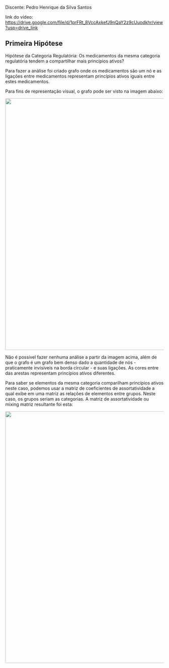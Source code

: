 Discente: Pedro Henrique da Silva Santos

link do vídeo: [https://drive.google.com/file/d/1prFRt_8VccAxkefJ9nQaY2z9cUuodkhr/view?usp=drive_link
](https://drive.google.com/file/d/1prFRt_8VccAxkefJ9nQaY2z9cUuodkhr/view?usp=drive_link)

## Primeira Hipótese
Hipótese da Categoria Regulatória: Os medicamentos da mesma categoria regulatória tendem a compartilhar mais princípios ativos?

Para fazer a análise foi criado grafo onde os medicamentos são um nó e as ligações entre medicamentos representam princípios atívos iguais entre estes medicamentos.

Para fins de representação visual, o grafo pode ser visto na imagem abaixo: 

<center><img width="800" src="src/img/assortativity.jpg"></center>

Não é possível fazer nenhuma análise a partir da imagem acima, além de que o grafo é um grafo bem denso dado a quantidade de nós - praticamente invisíveis na borda circular -  e suas ligações. As cores entre das arestas representam princípios atívos diferentes.

Para saber se elementos da mesma categoria comparilham princípios atívos neste caso, podemos usar a matriz de coeficientes de assortatividade a qual exibe em uma matriz as relações de elementos entre grupos. Neste caso, os grupos seriam as categorias.
A matriz de assortatividade ou mixing matriz resultante foi esta:

<center><img width="800" src="src/img/Mixing_Matrix.png"></center>

